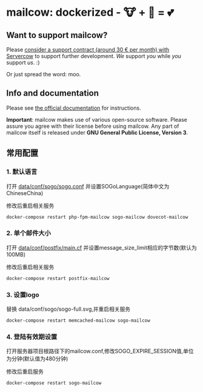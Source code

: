 # mailcow: dockerized - 🐮 + 🐋 = 💕

## Want to support mailcow?

Please [consider a support contract (around 30 € per month) with Servercow](https://www.servercow.de/mailcow#support) to support further development. _We_ support _you_ while _you_ support _us_. :)

Or just spread the word: moo.

## Info and documentation

Please see [the official documentation](https://mailcow.github.io/mailcow-dockerized-docs/) for instructions.

**Important**: mailcow makes use of various open-source software. Please assure you agree with their license before using mailcow.
Any part of mailcow itself is released under **GNU General Public License, Version 3**.

## 常用配置

### 1. 默认语言
打开 [data/conf/sogo/sogo.conf](https://github.com/steedos/mailcow-dockerized/blob/steedos/data/conf/sogo/sogo.conf) 并设置SOGoLanguage(简体中文为ChineseChina)

修改后重启相关服务
```
docker-compose restart php-fpm-mailcow sogo-mailcow dovecot-mailcow
```

### 2. 单个邮件大小
打开 [data/conf/postfix/main.cf](https://github.com/steedos/mailcow-dockerized/blob/steedos/data/conf/postfix/main.cf) 并设置message_size_limit相应的字节数(默认为100MB)

修改后重启相关服务
```
docker-compose restart postfix-mailcow
```

### 3. 设置logo
替换 data/conf/sogo/sogo-full.svg,并重启相关服务
```
docker-compose restart memcached-mailcow sogo-mailcow
```

### 4. 登陆有效期设置
打开服务器项目根路径下的mailcow.conf,修改SOGO_EXPIRE_SESSION值,单位为分钟(默认值为480分钟)

修改后重启服务
```
docker-compose restart sogo-mailcow
```
